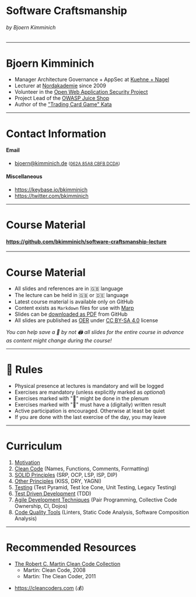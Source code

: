<!-- theme: default -->
<!-- paginate: true -->
<!-- footer: Copyright (c) by **Bjoern Kimminich** | Licensed under [CC-BY-SA 4.0](https://creativecommons.org/licenses/by-sa/4.0/) -->

# Software Craftsmanship

###### by Bjoern Kimminich

---

# Bjoern Kimminich

* Manager Architecture Governance + AppSec at
  [Kuehne + Nagel](http://kuehne-nagel.com/)
* Lecturer at [Nordakademie](https://www.nordakademie.de/) since 2009
* Volunteer in the
  [Open Web Application Security Project](https://owasp.org/)
* Project Lead of the [OWASP Juice Shop](https://owasp-juice.shop)
* Author of the ["Trading Card Game" Kata](http://codingdojo.org/kata/TradingCardGame/)

---

# Contact Information

#### Email

* <bjoern@kimminich.de>
  <small>([062A 85A8 CBFB DCDA](https://keybase.io/bkimminich/pgp_keys.asc?fingerprint=19c01cb7157e4645e9e2c863062a85a8cbfbdcda))</small>

#### Miscellaneous

* <https://keybase.io/bkimminich>
* <https://twitter.com/bkimminich>

---

# Course Material

#### <https://github.com/bkimminich/software-craftsmanship-lecture>

---

# Course Material

* All slides and references are in :uk: language
* The lecture can be held in :uk: or :de: language
* Latest course material is available only on GitHub
* Content exists as `Markdown` files for use with
  [Marp](https://yhatt.github.io/marp/)
* Slides can be
  [downloaded as PDF](https://github.com/bkimminich/software-craftsmanship-lecture/tree/master/slides/pdf)
  from GitHub
* All slides are published as
  [OER](http://www.unesco.org/new/en/communication-and-information/access-to-knowledge/open-educational-resources/)
  under [CC BY-SA 4.0](https://creativecommons.org/licenses/by-sa/4.0/)
  license

_You can help save a :deciduous_tree: by not :printer: all slides for
the entire course in advance as content might change during the course!_

---

# :tophat: Rules

* Physical presence at lectures is mandatory and will be logged
* Exercises are mandatory (unless explicitly marked as _optional_)
* Exercises marked with ":pushpin:" might be done in the plenum
* Exercises marked with ":pencil:" must have a (digitally) written
  result
* Active participation is encouraged. Otherwise at least be quiet
* If you are done with the last exercise of the day, you may leave

---

# Curriculum

1. [Motivation](01-01-motivation.md)
2. [Clean Code](01-02-clean_code.md) (Names, Functions, Comments,
   Formatting)
3. [SOLID Principles](01-03-solid_principles.md) (SRP, OCP, LSP, ISP,
   DIP)
4. [Other Principles](01-04-other_principles.md) (KISS, DRY, YAGNI)
5. [Testing](01-05-testing.md) (Test Pyramid, Test Ice Cone, Unit
   Testing, Legacy Testing)
6. [Test Driven Development](01-06-tdd.md) (TDD)
7. [Agile Development Techniques](01-07-agile_techniques.md) (Pair
   Programming, Collective Code Ownership, CI, Dojos)
8. [Code Quality Tools](01-08-code_quality_tools.md) (Linters, Static
   Code Analysis, Software Composition Analysis)

---

# Recommended Resources

* [The Robert C. Martin Clean Code Collection](https://www.goodreads.com/book/show/13136186-the-robert-c-martin-clean-code-collection)
  * Martin: Clean Code, 2008
  * Martin: The Clean Coder, 2011

<!-- -->

* <https://cleancoders.com> (:moneybag:)


